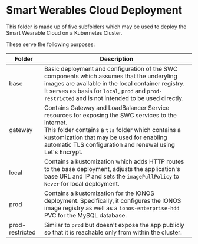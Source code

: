# Smart Werables Cloud Deployment

This folder is made up of five subfolders which may be used to deploy the Smart Wearable Cloud on a Kubernetes Cluster.

These serve the following purposes:

| Folder          | Description                                                                                                                                                                                                                                                           |
|-----------------|-----------------------------------------------------------------------------------------------------------------------------------------------------------------------------------------------------------------------------------------------------------------------|
| base            | Basic deployment and configuration of the SWC components which assumes that the underyling images are available in the local container registry. It serves as basis for `local`, `prod` and `prod-restricted` and is not intended to be used directly.                |
| gateway         | Contains Gateway and LoadBalancer Service resources for exposing the SWC services to the internet. <br/>This folder contains a `tls` folder which contains a kustomization that may be used for enabling automatic TLS configuration and renewal using Let's Encrypt. |
| local           | Contains a kustomization which adds HTTP routes to the base deployment, adjusts the application's base URL and IP and sets the `imagePullPolicy` to `Never` for local deployment.                                                                                     |
| prod            | Contains a kustomization for the IONOS deployment. Specifically, it configures the IONOS image registry as well as a `ionos-enterprise-hdd` PVC for the MySQL database.                                                                                               |
| prod-restricted | Similar to `prod` but doesn't expose the app publicly so that it is reachable only from within the cluster.                                                                                                                                                           |

